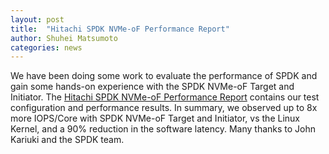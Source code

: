 ```yaml
---
layout: post
title:  "Hitachi SPDK NVMe-oF Performance Report"
author: Shuhei Matsumoto
categories: news
---
```


We have been doing some work to evaluate the performance of SPDK and gain some hands-on experience with the SPDK NVMe-oF Target and Initiator.
The [Hitachi SPDK NVMe-oF Performance Report](https://ci.spdk.io/download/papers/Hitachi_SPDK_NVMe_oF_Performance_Report.pdf) contains our test configuration and performance results.
In summary, we observed up to 8x more IOPS/Core with SPDK NVMe-oF Target and Initiator, vs the Linux Kernel, and a 90% reduction in the software latency.
Many thanks to John Kariuki and the SPDK team.
